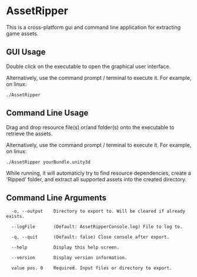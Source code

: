 ﻿# AssetRipper

This is a cross-platform gui and command line application for extracting game assets.

## GUI Usage

Double click on the executable to open the graphical user interface.

Alternatively, use the command prompt / terminal to execute it. For example, on linux:
```
./AssetRipper
```

## Command Line Usage

Drag and drop resource file(s) or/and folder(s) onto the executable to retrieve the assets. 

Alternatively, use the command prompt / terminal to execute it. For example, on linux:
```
./AssetRipper yourBundle.unity3d
```

While running, it will automaticly try to find resource dependencies, create a 'Ripped' folder, and extract all supported assets into the created directory.

## Command Line Arguments
```
  -o, --output    Directory to export to. Will be cleared if already exists.

  --logFile       (Default: AssetRipperConsole.log) File to log to.

  -q, --quit      (Default: false) Close console after export.

  --help          Display this help screen.

  --version       Display version information.

  value pos. 0    Required. Input files or directory to export.
```